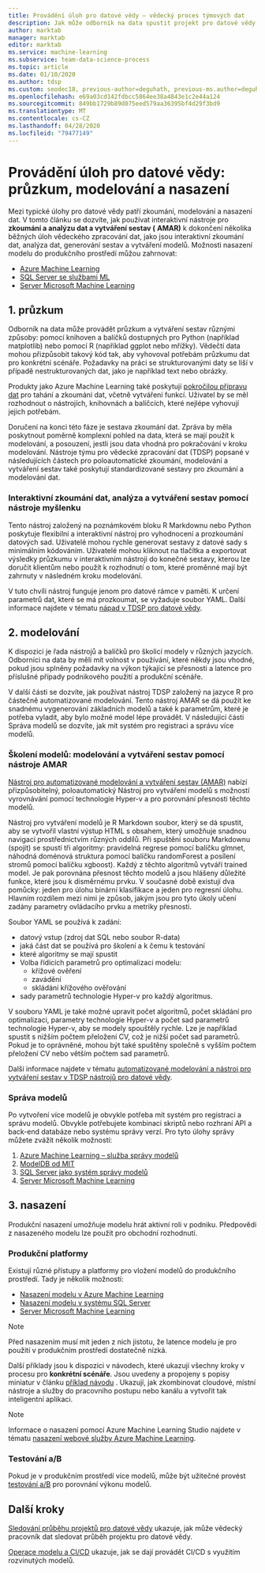 ```yaml
---
title: Provádění úloh pro datové vědy – vědecký proces týmových dat
description: Jak může odborník na data spustit projekt pro datové vědy, který je možné sledovat, kontrolovat verze a jak spolupracovat.
author: marktab
manager: marktab
editor: marktab
ms.service: machine-learning
ms.subservice: team-data-science-process
ms.topic: article
ms.date: 01/10/2020
ms.author: tdsp
ms.custom: seodec18, previous-author=deguhath, previous-ms.author=deguhath
ms.openlocfilehash: e69a03cd142fdbcc5864ee38a4843e1c2e44a124
ms.sourcegitcommit: 849bb1729b89d075eed579aa36395bf4d29f3bd9
ms.translationtype: MT
ms.contentlocale: cs-CZ
ms.lasthandoff: 04/28/2020
ms.locfileid: "79477149"
---
```

# <a name="execute-data-science-tasks-exploration-modeling-and-deployment"></a>Provádění úloh pro datové vědy: průzkum, modelování a nasazení

Mezi typické úlohy pro datové vědy patří zkoumání, modelování a nasazení dat. V tomto článku se dozvíte, jak používat interaktivní nástroje pro **zkoumání a analýzu dat a vytváření sestav (** **AMAR)** k dokončení několika běžných úloh vědeckého zpracování dat, jako jsou interaktivní zkoumání dat, analýza dat, generování sestav a vytváření modelů. Možnosti nasazení modelu do produkčního prostředí můžou zahrnovat:

- [Azure Machine Learning](../index.yml)
- [SQL Server se službami ML](https://docs.microsoft.com/sql/advanced-analytics/r/r-services)
- [Server Microsoft Machine Learning](https://docs.microsoft.com/machine-learning-server/what-is-machine-learning-server)


## <a name="1--exploration"></a>1. <a name='DataQualityReportUtility-1'></a> průzkum 

Odborník na data může provádět průzkum a vytváření sestav různými způsoby: pomocí knihoven a balíčků dostupných pro Python (například matplotlib) nebo pomocí R (například ggplot nebo mřížky). Vědečtí data mohou přizpůsobit takový kód tak, aby vyhovoval potřebám průzkumu dat pro konkrétní scénáře. Požadavky na práci se strukturovanými daty se liší v případě nestrukturovaných dat, jako je například text nebo obrázky. 

Produkty jako Azure Machine Learning také poskytují [pokročilou přípravu dat](../how-to-create-register-datasets.md) pro tahání a zkoumání dat, včetně vytváření funkcí. Uživatel by se měl rozhodnout o nástrojích, knihovnách a balíčcích, které nejlépe vyhovují jejich potřebám. 

Doručení na konci této fáze je sestava zkoumání dat. Zpráva by měla poskytnout poměrně komplexní pohled na data, která se mají použít k modelování, a posouzení, jestli jsou data vhodná pro pokračování v kroku modelování. Nástroje týmu pro vědecké zpracování dat (TDSP) popsané v následujících částech pro poloautomatické zkoumání, modelování a vytváření sestav také poskytují standardizované sestavy pro zkoumání a modelování dat. 

### <a name="interactive-data-exploration-analysis-and-reporting-using-the-idear-utility"></a>Interaktivní zkoumání dat, analýza a vytváření sestav pomocí nástroje myšlenku

Tento nástroj založený na poznámkovém bloku R Markdownu nebo Python poskytuje flexibilní a interaktivní nástroj pro vyhodnocení a prozkoumání datových sad. Uživatelé mohou rychle generovat sestavy z datové sady s minimálním kódováním. Uživatelé mohou kliknout na tlačítka a exportovat výsledky průzkumu v interaktivním nástroji do konečné sestavy, kterou lze doručit klientům nebo použít k rozhodnutí o tom, které proměnné mají být zahrnuty v následném kroku modelování.

V tuto chvíli nástroj funguje jenom pro datové rámce v paměti. K určení parametrů dat, které se má prozkoumat, se vyžaduje soubor YAML. Další informace najdete v tématu [nápad v TDSP pro datové vědy](https://github.com/Azure/Azure-TDSP-Utilities/tree/master/DataScienceUtilities/DataReport-Utils).


## <a name="2--modeling"></a>2. <a name='ModelingUtility-2'></a> modelování

K dispozici je řada nástrojů a balíčků pro školicí modely v různých jazycích. Odborníci na data by měli mít volnost v používání, které někdy jsou vhodné, pokud jsou splněny požadavky na výkon týkající se přesnosti a latence pro příslušné případy podnikového použití a produkční scénáře.

V další části se dozvíte, jak používat nástroj TDSP založený na jazyce R pro částečně automatizované modelování. Tento nástroj AMAR se dá použít ke snadnému vygenerování základních modelů a také k parametrům, které je potřeba vyladit, aby bylo možné model lépe provádět.
V následující části Správa modelů se dozvíte, jak mít systém pro registraci a správu více modelů.


### <a name="model-training-modeling-and-reporting-using-the-amar-utility"></a>Školení modelů: modelování a vytváření sestav pomocí nástroje AMAR

[Nástroj pro automatizované modelování a vytváření sestav (AMAR)](https://github.com/Azure/Azure-TDSP-Utilities/tree/master/DataScienceUtilities/Modeling) nabízí přizpůsobitelný, poloautomatický Nástroj pro vytváření modelů s možností vyrovnávání pomocí technologie Hyper-v a pro porovnání přesnosti těchto modelů. 

Nástroj pro vytváření modelů je R Markdown soubor, který se dá spustit, aby se vytvořil vlastní výstup HTML s obsahem, který umožňuje snadnou navigaci prostřednictvím různých oddílů. Při spuštění souboru Markdownu (spojit) se spustí tři algoritmy: pravidelná regrese pomocí balíčku glmnet, náhodná doménová struktura pomocí balíčku randomForest a posílení stromů pomocí balíčku xgboost). Každý z těchto algoritmů vytváří trained model. Je pak porovnána přesnost těchto modelů a jsou hlášeny důležité funkce, které jsou k disměrnému prvku. V současné době existují dva pomůcky: jeden pro úlohu binární klasifikace a jeden pro regresní úlohu. Hlavním rozdílem mezi nimi je způsob, jakým jsou pro tyto úkoly učení zadány parametry ovládacího prvku a metriky přesnosti. 

Soubor YAML se používá k zadání:

- datový vstup (zdroj dat SQL nebo soubor R-data) 
- jaká část dat se používá pro školení a k čemu k testování
- které algoritmy se mají spustit 
- Volba řídicích parametrů pro optimalizaci modelu:
    - křížové ověření 
    - zavádění
    - skládání křížového ověřování
- sady parametrů technologie Hyper-v pro každý algoritmus. 

V souboru YAML je také možné upravit počet algoritmů, počet skládání pro optimalizaci, parametry technologie Hyper-v a počet sad parametrů technologie Hyper-v, aby se modely spouštěly rychle. Lze je například spustit s nižším počtem přeložení CV, což je nižší počet sad parametrů. Pokud je to oprávněné, mohou být také spuštěny společně s vyšším počtem přeložení CV nebo větším počtem sad parametrů.

Další informace najdete v tématu [automatizované modelování a nástroj pro vytváření sestav v TDSP nástrojů pro datové vědy](https://github.com/Azure/Azure-TDSP-Utilities/tree/master/DataScienceUtilities/Modeling).

### <a name="model-management"></a>Správa modelů
Po vytvoření více modelů je obvykle potřeba mít systém pro registraci a správu modelů. Obvykle potřebujete kombinaci skriptů nebo rozhraní API a back-end databáze nebo systému správy verzí. Pro tyto úlohy správy můžete zvážit několik možností:

1. [Azure Machine Learning – služba správy modelů](../index.yml)
2. [ModelDB od MIT](http://modeldb.csail.mit.edu:3000/projects) 
3. [SQL Server jako systém správy modelů](https://blogs.technet.microsoft.com/dataplatforminsider/2016/10/17/sql-server-as-a-machine-learning-model-management-system/)
4. [Server Microsoft Machine Learning](https://docs.microsoft.com/sql/advanced-analytics/r/r-server-standalone)

## <a name="3--deployment"></a>3. <a name='Deployment-3'></a> nasazení

Produkční nasazení umožňuje modelu hrát aktivní roli v podniku. Předpovědi z nasazeného modelu lze použít pro obchodní rozhodnutí.

### <a name="production-platforms"></a>Produkční platformy
Existují různé přístupy a platformy pro vložení modelů do produkčního prostředí. Tady je několik možností:


- [Nasazení modelu v Azure Machine Learning](../how-to-deploy-and-where.md)
- [Nasazení modelu v systému SQL Server](https://docs.microsoft.com/sql/advanced-analytics/tutorials/sqldev-py6-operationalize-the-model)
- [Server Microsoft Machine Learning](https://docs.microsoft.com/sql/advanced-analytics/r/r-server-standalone)

> [!NOTE]
> Před nasazením musí mít jeden z nich jistotu, že latence modelu je pro použití v produkčním prostředí dostatečně nízká.
>
>

Další příklady jsou k dispozici v návodech, které ukazují všechny kroky v procesu pro **konkrétní scénáře**. Jsou uvedeny a propojeny s popisy miniatur v článku [příklad návodu](walkthroughs.md) . Ukazují, jak zkombinovat cloudové, místní nástroje a služby do pracovního postupu nebo kanálu a vytvořit tak inteligentní aplikaci.

> [!NOTE]
> Informace o nasazení pomocí Azure Machine Learning Studio najdete v tématu [nasazení webové služby Azure Machine Learning](../studio/deploy-a-machine-learning-web-service.md).
>
>

### <a name="ab-testing"></a>Testování a/B
Pokud je v produkčním prostředí více modelů, může být užitečné provést [testování a/B](https://en.wikipedia.org/wiki/A/B_testing) pro porovnání výkonu modelů. 

 
## <a name="next-steps"></a>Další kroky

[Sledování průběhu projektů pro datové vědy](track-progress.md) ukazuje, jak může vědecký pracovník dat sledovat průběh projektu pro datové vědy.

[Operace modelu a CI/CD](ci-cd-flask.md) ukazuje, jak se dají provádět CI/CD s využitím rozvinutých modelů.


